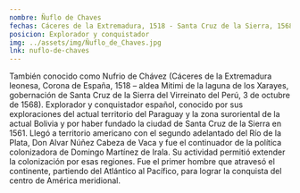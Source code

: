 ```yaml
---
nombre: Ñuflo de Chaves
fechas: Cáceres de la Extremadura, 1518 - Santa Cruz de la Sierra, 1568
posicion: Explorador y conquistador
img: ../assets/img/Ñuflo_de_Chaves.jpg
lnk: nuflo-de-chaves
---
```


También conocido como Nufrio de Chávez (Cáceres de la Extremadura leonesa, Corona de España, 1518 – aldea Mitimi de la laguna de los Xarayes, gobernación de Santa Cruz de la Sierra del Virreinato del Perú, 3 de octubre de 1568). Explorador y conquistador español, conocido por sus exploraciones del actual territorio del Paraguay y la zona suroriental de la actual Bolivia y por haber fundado la ciudad de Santa Cruz de la Sierra en 1561. Llegó a territorio americano con el segundo adelantado del Río de la Plata, Don Alvar Núñez Cabeza de Vaca y fue el continuador de la política colonizadora de Domingo Martínez de Irala. Su actividad permitió extender la colonización por esas regiones. Fue el primer hombre que atravesó el continente, partiendo del Atlántico al Pacífico, para lograr la conquista del centro de América meridional.
